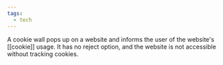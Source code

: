 ```yaml
---
tags:
  - tech
---
```

A cookie wall pops up on a website and informs the user of the website's [[cookie]] usage. 
It has no reject option, and the website is not accessible without tracking cookies.
